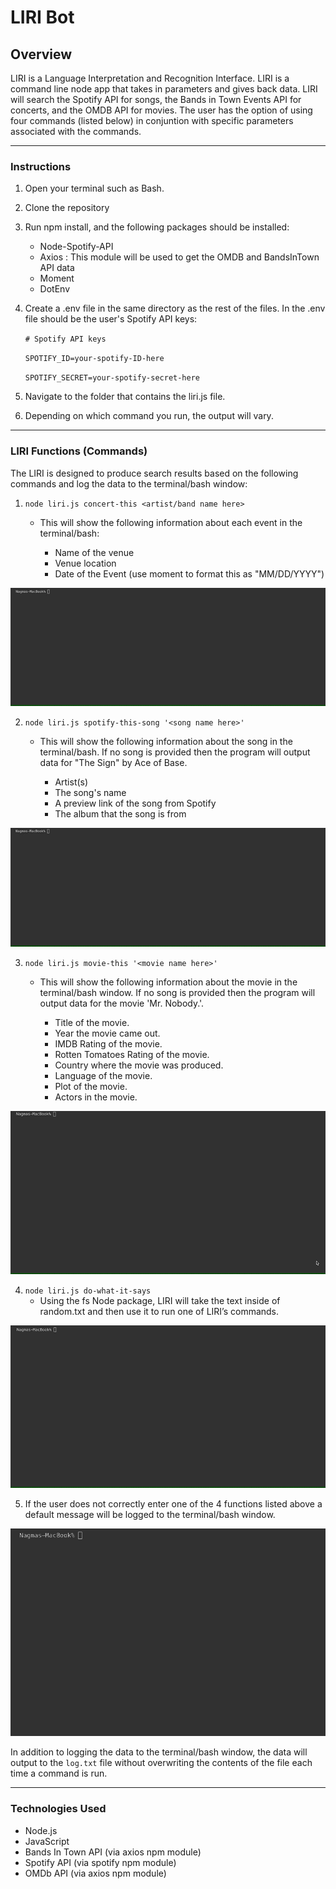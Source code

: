 # **LIRI Bot**

## **Overview**

LIRI is a Language Interpretation and Recognition Interface. LIRI is a command line node app that takes in parameters and gives back data. LIRI will search the Spotify API for songs, the Bands in Town Events API for concerts, and the OMDB API for movies. The user has the option of using four commands (listed below) in conjuntion with specific parameters associated with the commands.
- - -

### **Instructions**

1. Open your terminal such as Bash.

2. Clone the repository

2. Run npm install, and the following packages should be installed:

    - Node-Spotify-API
    - Axios : This module will be used to get the OMDB and BandsInTown API data
    - Moment
    - DotEnv

3. Create a .env file in the same directory as the rest of the files. In the .env file should be the user's Spotify API keys:

    `# Spotify API keys`

    `SPOTIFY_ID=your-spotify-ID-here`

    `SPOTIFY_SECRET=your-spotify-secret-here`

4. Navigate to the folder that contains the liri.js file.

5. Depending on which command you run, the output will vary.
- - -

### **LIRI Functions (Commands)**

The LIRI is designed to produce search results based on the following commands and log the data to the terminal/bash window:

1. `node liri.js concert-this <artist/band name here>`
   * This will show the following information about each event in the terminal/bash:

     * Name of the venue
     * Venue location
     * Date of the Event (use moment to format this as "MM/DD/YYYY")

![](GIFs/concert-this.gif)

2. `node liri.js spotify-this-song '<song name here>'`
   * This will show the following information about the song in the terminal/bash. If no song is provided then the program will output data for "The Sign" by Ace of Base.

     * Artist(s)
     * The song's name
     * A preview link of the song from Spotify
     * The album that the song is from

![](GIFs/spotify-this-song.gif)

3. `node liri.js movie-this '<movie name here>'`
   * This will show the following information about the movie in the terminal/bash window. If no song is provided then the program will output data for the movie 'Mr. Nobody.'.

       * Title of the movie.
       * Year the movie came out.
       * IMDB Rating of the movie.
       * Rotten Tomatoes Rating of the movie.
       * Country where the movie was produced.
       * Language of the movie.
       * Plot of the movie.
       * Actors in the movie.

![](GIFs/movie-this.gif)

4. `node liri.js do-what-it-says`
   * Using the fs Node package, LIRI will take the text inside of random.txt and then use it to run one of LIRI’s commands.

![](GIFs/do-what-it-says.gif)

5. If the user does not correctly enter one of the 4 functions listed above a default message will be logged to the terminal/bash window.

![](GIFs/default.gif)

In addition to logging the data to the terminal/bash window, the data will output to the `log.txt` file without overwriting the contents of the file each time a command is run.
- - -

### **Technologies Used**
- Node.js
- JavaScript
- Bands In Town API (via axios npm module)
- Spotify API (via spotify npm module)
- OMDb API (via axios npm module)